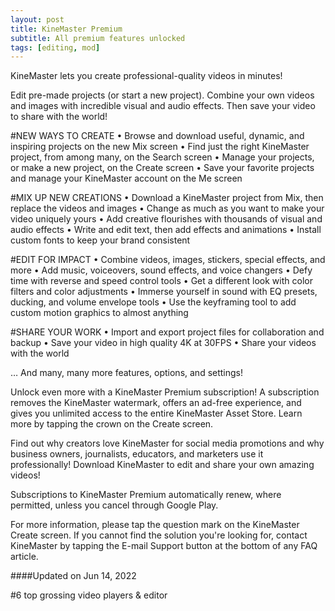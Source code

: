 ```yaml
---
layout: post
title: KineMaster Premium
subtitle: All premium features unlocked
tags: [editing, mod]
---
```


KineMaster lets you create professional-quality videos in minutes!

Edit pre-made projects (or start a new project). Combine your own videos and images with incredible visual and audio effects. Then save your video to share with the world!

#NEW WAYS TO CREATE
• Browse and download useful, dynamic, and inspiring projects on the new Mix screen
• Find just the right KineMaster project, from among many, on the Search screen
• Manage your projects, or make a new project, on the Create screen
• Save your favorite projects and manage your KineMaster account on the Me screen

#MIX UP NEW CREATIONS
• Download a KineMaster project from Mix, then replace the videos and images
• Change as much as you want to make your video uniquely yours
• Add creative flourishes with thousands of visual and audio effects
• Write and edit text, then add effects and animations
• Install custom fonts to keep your brand consistent

#EDIT FOR IMPACT
• Combine videos, images, stickers, special effects, and more
• Add music, voiceovers, sound effects, and voice changers
• Defy time with reverse and speed control tools
• Get a different look with color filters and color adjustments
• Immerse yourself in sound with EQ presets, ducking, and volume envelope tools
• Use the keyframing tool to add custom motion graphics to almost anything

#SHARE YOUR WORK
• Import and export project files for collaboration and backup
• Save your video in high quality 4K at 30FPS
• Share your videos with the world

… And many, many more features, options, and settings!

Unlock even more with a KineMaster Premium subscription! A subscription removes the KineMaster watermark, offers an ad-free experience, and gives you unlimited access to the entire KineMaster Asset Store. Learn more by tapping the crown on the Create screen.

Find out why creators love KineMaster for social media promotions and why business owners, journalists, educators, and marketers use it professionally! Download KineMaster to edit and share your own amazing videos!

Subscriptions to KineMaster Premium automatically renew, where permitted, unless you cancel through Google Play.

For more information, please tap the question mark on the KineMaster Create screen. If you cannot find the solution you're looking for, contact KineMaster by tapping the E-mail Support button at the bottom of any FAQ article.

####Updated on Jun 14, 2022

#6 top grossing video players & editor
